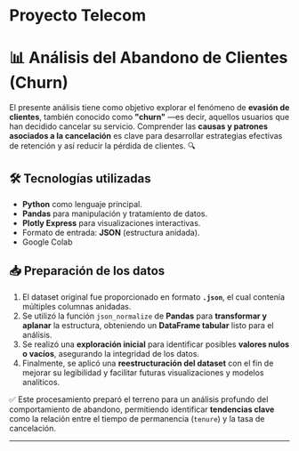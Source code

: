 # Proyecto Telecom 

# 📊 Análisis del Abandono de Clientes (Churn)

El presente análisis tiene como objetivo explorar el fenómeno de **evasión de clientes**, también conocido como **"churn"** —es decir, aquellos usuarios que han decidido cancelar su servicio. Comprender las **causas y patrones asociados a la cancelación** es clave para desarrollar estrategias efectivas de retención y así reducir la pérdida de clientes. 🔍

## 🛠️ Tecnologías utilizadas

- **Python** como lenguaje principal.
- **Pandas** para manipulación y tratamiento de datos.
- **Plotly Express** para visualizaciones interactivas.
- Formato de entrada: **JSON** (estructura anidada).
- Google Colab

## 📥 Preparación de los datos

1. El dataset original fue proporcionado en formato **`.json`**, el cual contenía múltiples columnas anidadas.
2. Se utilizó la función `json_normalize` de **Pandas** para **transformar y aplanar** la estructura, obteniendo un **DataFrame tabular** listo para el análisis.
3. Se realizó una **exploración inicial** para identificar posibles **valores nulos o vacíos**, asegurando la integridad de los datos.
4. Finalmente, se aplicó una **reestructuración del dataset** con el fin de mejorar su legibilidad y facilitar futuras visualizaciones y modelos analíticos.

✅ Este procesamiento preparó el terreno para un análisis profundo del comportamiento de abandono, permitiendo identificar **tendencias clave** como la relación entre el tiempo de permanencia (`tenure`) y la tasa de cancelación.

---


